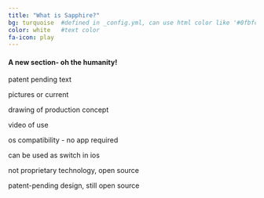 ```yaml
---
title: "What is Sapphire?"
bg: turquoise  #defined in _config.yml, can use html color like '#0fbfcf'
color: white   #text color
fa-icon: play
---
```


#### A new section- oh the humanity!

patent pending text

pictures or current

drawing of production concept

video of use

os compatibility - no app required

can be used as switch in ios

not proprietary technology, open source

patent-pending design, still open source
